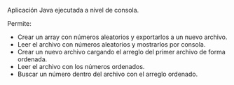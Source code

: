Aplicación Java ejecutada a nivel de consola.

Permite:
* Crear un array con números aleatorios y exportarlos a un nuevo archivo.
* Leer el archivo con números aleatorios y mostrarlos por consola.
* Crear un nuevo archivo cargando el arreglo del primer archivo de forma ordenada.
* Leer el archivo con los números ordenados.
* Buscar un número dentro del archivo con el arreglo ordenado.
